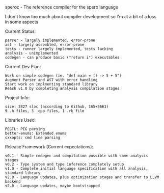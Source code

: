 speroc - The reference compiler for the spero language

I don't know too much about compiler development so I'm at a bit of a loss in some aspects

Current Status:

    parser - largely implemented, error-prone
    ast - largely assembled, error-prone
    tests - runner largely implemented, tests lacking
    analysis - unimplemented
    codegen - can produce basic ("return i") executables

Current Dev Plan:

    Work on simple codegen (ie. "def main = () -> 5 + 5")
    Augment Parser and AST with error handling
    Start work on implmenting standard library
    Reach v1.0 by completing analysis compilation stages

Project Info:

    size: 3827 sloc (according to Github, 165+3661)
    9 .h files, 5 .cpp files, 1 .rb file
    
Libraries Used:

    PEGTL: PEG parsing
    better-enums: Extended enums
    cxxopts: cmd line parsing

Release Framework (Current expectations):

    v0.1 - Simple codegen and compilation possible with some analysis stages
    v0.2 - Type system and type inference completely setup
    v1.0 - Complete initial language specification with all analysis, standard library
    v2.0 - Language updates, plus optimization stages and transfer to LLVM backend
    v2.0 - Language updates, maybe bootstrapped